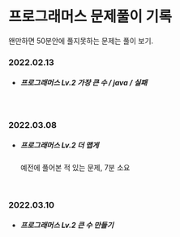 # 프로그래머스 문제풀이 기록

왠만하면 50분안에 풀지못하는 문제는 풀이 보기.

### 2022.02.13

* ##### 프로그래머스 Lv.2 가장 큰 수 / java / 실패

<br>

### 2022.03.08

* ##### 프로그래머스 Lv.2 더 맵게

  예전에 풀어본 적 있는 문제, 7분 소요

<br>

### 2022.03.10

* ##### 프로그래머스 Lv.2 큰 수 만들기

<br>
